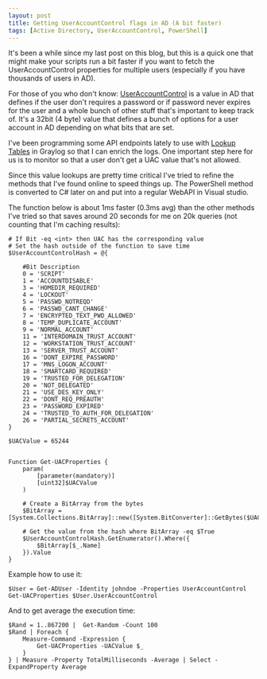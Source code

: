 ```yaml
---
layout: post
title: Getting UserAccountControl flags in AD (A bit faster)
tags: [Active Directory, UserAccountControl, PowerShell]
---
```


It's been a while since my last post on this blog, but this is a quick one that might make your scripts run a bit faster if you want to fetch the UserAccountControl properties for multiple users (especially if you have thousands of users in AD).

For those of you who don't know: [UserAccountControl](https://support.microsoft.com/en-us/help/305144/how-to-use-useraccountcontrol-to-manipulate-user-account-properties) is a value in AD that defines if the user don't requires a password or if password never expires for the user and a whole bunch of other stuff that's important to keep track of. It's a 32bit (4 byte) value that defines a bunch of options for a user account in AD depending on what bits that are set.


I've been programming some API endpoints lately to use with [Lookup Tables](https://docs.graylog.org/en/3.1/pages/lookuptables.html) in Graylog so that I can enrich the logs. One important step here for us is to monitor so that a user don't get a UAC value that's not allowed.

Since this value lookups are pretty time critical I've tried to refine the methods that I've found online to speed things up. The PowerShell method is converted to C# later on and put into a regular WebAPI in Visual studio.

The function below is about 1ms faster (0.3ms avg) than the other methods I've tried so that saves around 20 seconds for me on 20k queries (not counting that I'm caching results):

    # If Bit -eq <int> then UAC has the corresponding value
    # Set the hash outside of the function to save time
    $UserAccountControlHash = @{

        #Bit Description
        0 = 'SCRIPT'
        1 = 'ACCOUNTDISABLE'
        3 = 'HOMEDIR_REQUIRED'
        4 = 'LOCKOUT'
        5 = 'PASSWD_NOTREQD'
        6 = 'PASSWD_CANT_CHANGE'
        7 = 'ENCRYPTED_TEXT_PWD_ALLOWED'
        8 = 'TEMP_DUPLICATE_ACCOUNT'
        9 = 'NORMAL_ACCOUNT'
        11 = 'INTERDOMAIN_TRUST_ACCOUNT'
        12 = 'WORKSTATION_TRUST_ACCOUNT'
        13 = 'SERVER_TRUST_ACCOUNT'
        16 = 'DONT_EXPIRE_PASSWORD'
        17 = 'MNS_LOGON_ACCOUNT'
        18 = 'SMARTCARD_REQUIRED'
        19 = 'TRUSTED_FOR_DELEGATION'
        20 = 'NOT_DELEGATED'
        21 = 'USE_DES_KEY_ONLY'
        22 = 'DONT_REQ_PREAUTH'
        23 = 'PASSWORD_EXPIRED'
        24 = 'TRUSTED_TO_AUTH_FOR_DELEGATION'
        26 = 'PARTIAL_SECRETS_ACCOUNT'
    }

    $UACValue = 65244


    Function Get-UACProperties {
        param(
            [parameter(mandatory)]
            [uint32]$UACValue
        )

        # Create a BitArray from the bytes
        $BitArray = [System.Collections.BitArray]::new([System.BitConverter]::GetBytes($UACValue))

        # Get the value from the hash where BitArray -eq $True
        $UserAccountControlHash.GetEnumerator().Where({
            $BitArray[$_.Name]
        }).Value
    }

Example how to use it:

    $User = Get-ADUser -Identity johndoe -Properties UserAccountControl
    Get-UACProperties $User.UserAccountControl

And to get average the execution time:

    $Rand = 1..867200 |  Get-Random -Count 100
    $Rand | Foreach {
        Measure-Command -Expression {
            Get-UACProperties -UACValue $_
        }
    } | Measure -Property TotalMilliseconds -Average | Select -ExpandProperty Average